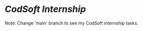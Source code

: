 <i><h1>CodSoft Internship</h1></i>
<p>Note: Change 'main' branch to see my CodSoft internship tasks.</p>
